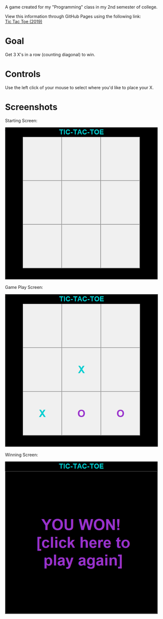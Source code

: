 A game created for my "Programming" class in my 2nd semester of college.

View this information through GitHub Pages using the following link:<br />
[Tic Tac Toe (2019)](https://JocelyneRonning.github.io/tic_tac_toe/)
# Goal
Get 3 X's in a row (counting diagonal) to win.

# Controls
Use the left click of your mouse to select where you'd like to place your X.

# Screenshots
Starting Screen:

![Starting Screen](https://raw.githubusercontent.com/JocelyneRonning/tic_tac_toe/main/screenshots/StartScreen.PNG)

Game Play Screen:

![Game Play Screen](https://raw.githubusercontent.com/JocelyneRonning/tic_tac_toe/main/screenshots/GamePlay.PNG)

Winning Screen:

![Winning Screen](https://raw.githubusercontent.com/JocelyneRonning/tic_tac_toe/main/screenshots/WinScreen.PNG)
